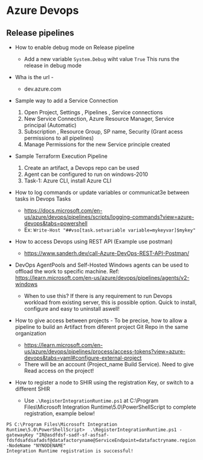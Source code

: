 Azure Devops 
============

Release pipelines
-----------------

* How to enable debug mode on Release pipeline 
    -   Add a new variable `System.Debug` wiht value `True` This runs the release in debug mode 

* Wha is the url - 
    -   dev.azure.com

* Sample way to add a Service Connection
    1. Open Project, Settings , Pipelines , Service connections 
    2. New Service Connection, Azure Resource Manager, Service principal (Automatic) 
    3. Subscription , Resource Group, SP name, Security (Grant acess permissions to all pipelines)
    4. Manage Permissions for the new Service principle created 


* Sample Terraform Execution Pipeline
    1. Create an artifact, a Devops repo can be used 
    2. Agent can be configured to run on windows-2010
    3. Task-1: Azure CLI, install Azure CLI 


* How to log commands or update variables or communicat3e between tasks in Devops Tasks 
    -   https://docs.microsoft.com/en-us/azure/devops/pipelines/scripts/logging-commands?view=azure-devops&tabs=powershell
    -   Ex: `Write-Host "##vso[task.setvariable variable=mykeyvar]$mykey"`

* How to access Devops using REST API (Example use postman)
    - https://www.sanderh.dev/call-Azure-DevOps-REST-API-Postman/


* DevOps AgentPools and Self-Hosted Windows agents can be used to offload the work to specific machine. Ref: https://learn.microsoft.com/en-us/azure/devops/pipelines/agents/v2-windows
  * When to use this? If there is any  requirement to run Devops workload from existing server, this is possible option. Quick to install, configure and easy to uninstall aswell! 

* How to give access between projects - To be precise, how to allow a pipeline to build an Artifact from diferent project Git Repo in the same organization
  * https://learn.microsoft.com/en-us/azure/devops/pipelines/process/access-tokens?view=azure-devops&tabs=yaml#configure-external-project
  * There will be an account (Project_name Build Service). Need to give Read access on the project!

* How to register a node to SHIR using the registration Key, or switch to a different SHIR
  * Use `.\RegisterIntegrationRuntime.ps1` at C:\Program Files\Microsoft Integration Runtime\5.0\PowerShellScript to complete registration, example below! 
```
PS C:\Program Files\Microsoft Integration Runtime\5.0\PowerShellScript>  .\RegisterIntegrationRuntime.ps1 -gatewayKey "IR@asdfdsf-sadf-sf-asfsaf-fdsfdsafdsafadsf@datafactoryname@ServiceEndpoint=datafactryname.region.datafactory.azure.net@sadf/fdsfdsfdsfdsfdsafdsafadsfdaffd=" -NodeName "NYNODENAME"
Integration Runtime registration is successful!
```

